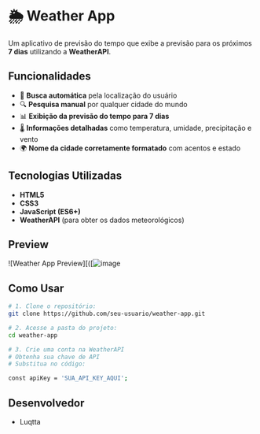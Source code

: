 # 🌦️ Weather App  

Um aplicativo de previsão do tempo que exibe a previsão para os próximos **7 dias** utilizando a **WeatherAPI**.  

##  Funcionalidades  

- 📍 **Busca automática** pela localização do usuário  
- 🔍 **Pesquisa manual** por qualquer cidade do mundo  
- 📊 **Exibição da previsão do tempo para 7 dias**  
- 🌡️ **Informações detalhadas** como temperatura, umidade, precipitação e vento  
- 🌍 **Nome da cidade corretamente formatado** com acentos e estado  

## Tecnologias Utilizadas  

- **HTML5**  
- **CSS3**  
- **JavaScript (ES6+)**  
- **WeatherAPI** (para obter os dados meteorológicos)  

##  Preview 

![Weather App Preview][([![image](https://github.com/user-attachments/assets/453fdc1a-46ea-4ddc-83a9-745492275aab](https://cdn.discordapp.com/attachments/819199230899650650/1342436659064471552/image.png?ex=67b9a110&is=67b84f90&hm=4e65eea5553296a714f868e129e58e165da3814e21469cfdedc78141e89be627&)](https://cdn.discordapp.com/attachments/819199230899650650/1342436659064471552/image.png?ex=67b9a110&is=67b84f90&hm=4e65eea5553296a714f868e129e58e165da3814e21469cfdedc78141e89be627&)](https://ibb.co/9ktTv6cJ)
)  

##  Como Usar  

```bash
# 1. Clone o repositório:
git clone https://github.com/seu-usuario/weather-app.git

# 2. Acesse a pasta do projeto:
cd weather-app

# 3. Crie uma conta na WeatherAPI
# Obtenha sua chave de API
# Substitua no código:

const apiKey = 'SUA_API_KEY_AQUI';

```
## Desenvolvedor
- Luqtta

